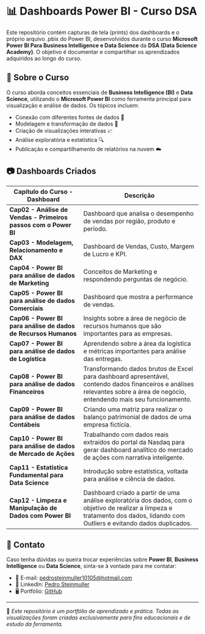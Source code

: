 # 📊 Dashboards Power BI - Curso DSA

Este repositório contém capturas de tela (prints) dos dashboards e o próprio arquivo .pbix do Power BI, desenvolvidos durante o curso   **Microsoft Power BI Para Business Intelligence e Data Science** da **DSA (Data Science Academy)**. O objetivo é documentar e compartilhar os aprendizados adquiridos ao longo do curso.

## 📌 Sobre o Curso
O curso aborda conceitos essenciais de **Business Intelligence (BI)** e **Data Science**, utilizando o **Microsoft Power BI** como ferramenta principal para visualização e análise de dados. Os tópicos incluem:

- Conexão com diferentes fontes de dados 📂
- Modelagem e transformação de dados 🔄
- Criação de visualizações interativas 📈
- Análise exploratória e estatística 🔍
- Publicação e compartilhamento de relatórios na nuvem ☁️

## 📷 Dashboards Criados
| Capítulo do Curso - Dashboard | Descrição |
|-----------|-----------|
|**Cap02 - Análise de Vendas - Primeiros passos com o Power BI** | Dashboard que analisa o desempenho de vendas por região, produto e período. |
|**Cap03 - Modelagem, Relacionamento e DAX** | Dashboard de Vendas, Custo, Margem de Lucro e KPI. |
|**Cap04 - Power BI para análise de dados de Marketing** | Conceitos de Marketing e respondendo perguntas de negócio. |
|**Cap05 - Power BI para análise de dados Comerciais** | Dashboard que mostra a performance de vendas. |
|**Cap06 - Power BI para análise de dados de Recursos Humanos** | Insights sobre a área de negócio de recursos humanos que são importantes para as empresas. |
|**Cap07 - Power BI para análise de dados de Logística** | Aprendendo sobre a área da logística e métricas importantes para análise das entregas. |
|**Cap08 - Power BI para análise de dados Financeiros** | Transformando dados brutos de Excel para dashboard apresentável, contendo dados financeiros e análises relevantes sobre a área de negócio, entendendo mais seu funcionamento. |
|**Cap09 - Power BI para análise de dados Contábeis** | Criando uma matriz para realizar o balanço patrimonial de dados de uma empresa fictícia. |
|**Cap10 - Power BI para análise de dados de Mercado de Ações** | Trabalhando com  dados  reais  extraídos  do  portal  da  Nasdaq para gerar dashboard analítico do mercado de ações com narrativa inteligente. |
|**Cap11 - Estatística Fundamental para Data Science** | Introdução sobre estatística, voltada para análise e ciência de dados. |
|**Cap12 - Limpeza e Manipulação de Dados com Power BI** | Dashboard criado a partir de uma análise exploratória dos dados, com o objetivo de realizar a limpeza e tratamento dos dados, lidando com Outliers e evitando dados duplicados. |

## 📢 Contato
Caso tenha dúvidas ou queira trocar experiências sobre **Power BI**, **Business Intelligence** ou **Data Science**, sinta-se à vontade para me contatar:

- 📧 E-mail: pedrosteinmuller10105@hotmail.com
- 💼 LinkedIn: [Pedro Steinmuller](https://www.linkedin.com/in/pedrosteinmuller)
- 🖥️ Portfólio: [GitHub](https://github.com/pedrosteinmuller)

---

🔹 *Este repositório é um portfólio de aprendizado e prática. Todas as visualizações foram criadas exclusivamente para fins educacionais e de estudo da ferramenta.*
```
